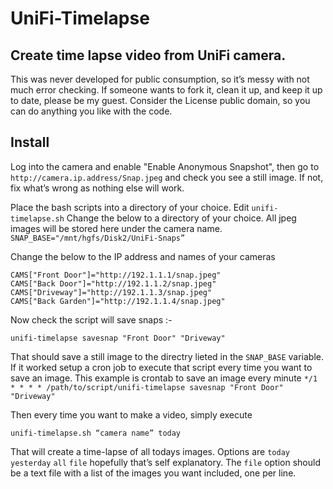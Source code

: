 # UniFi-Timelapse

## Create time lapse video from UniFi camera. 

This was never developed for public consumption, so it’s messy with not much error checking.  If someone wants to fork it, clean it up, and keep it up to date, please be my guest. Consider the License public domain, so you can do anything you like with the code.

## Install

Log into the camera and enable "Enable Anonymous Snapshot", then go to `http://camera.ip.address/Snap.jpeg` and check you see a still image. If not, fix what’s wrong as nothing else will work.

Place the bash scripts into a directory of your choice.
Edit `unifi-timelapse.sh`
Change the below to a directory of your choice. All jpeg images will be stored here under the camera name.
```SNAP_BASE="/mnt/hgfs/Disk2/UniFi-Snaps”``` 

Change the below to the IP address and names of your cameras
```
CAMS["Front Door"]="http://192.1.1.1/snap.jpeg"
CAMS["Back Door"]="http://192.1.1.2/snap.jpeg"
CAMS["Driveway"]="http://192.1.1.3/snap.jpeg"
CAMS["Back Garden"]="http://192.1.1.4/snap.jpeg"
```

Now check the script will save snaps :-

```unifi-timelapse savesnap "Front Door" "Driveway"```

That should save a still image to the directry lieted in the `SNAP_BASE` variable. If it worked setup a cron job to execute that script every time you want to save an image.
This example is crontab to save an image every minute
```*/1 * * * * /path/to/script/unifi-timelapse savesnap "Front Door" "Driveway"```

Then every time you want to make a video, simply execute
```
unifi-timelapse.sh “camera name” today
```
That will create a time-lapse of all todays images.  Options are `today` `yesterday` `all` `file` hopefully that’s self explanatory. The `file` option should be a text file with a list of the images you want included, one per line.
